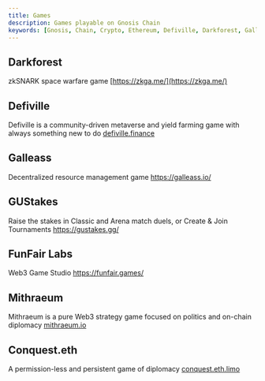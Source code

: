 ```yaml
---
title: Games
description: Games playable on Gnosis Chain
keywords: [Gnosis, Chain, Crypto, Ethereum, Defiville, Darkforest, Galleass, GUStakes, FunFair Labs, Conquest] 
---
```


## Darkforest
zkSNARK space warfare game
[https://zkga.me/](https://zkga.me/)

## Defiville
Defiville is a community-driven metaverse and yield farming game with always something new to do
[defiville.finance](defiville.finance)

## Galleass
Decentralized resource management game
https://galleass.io/

## GUStakes
Raise the stakes in Classic and Arena match duels, or Create & Join Tournaments 
https://gustakes.gg/

## FunFair Labs
Web3 Game Studio
https://funfair.games/

## Mithraeum
Mithraeum is a pure Web3 strategy game focused on politics and on-chain diplomacy
[mithraeum.io](mithraeum.io)

## Conquest.eth
A permission-less and persistent game of diplomacy
[conquest.eth.limo](conquest.eth.limo)


